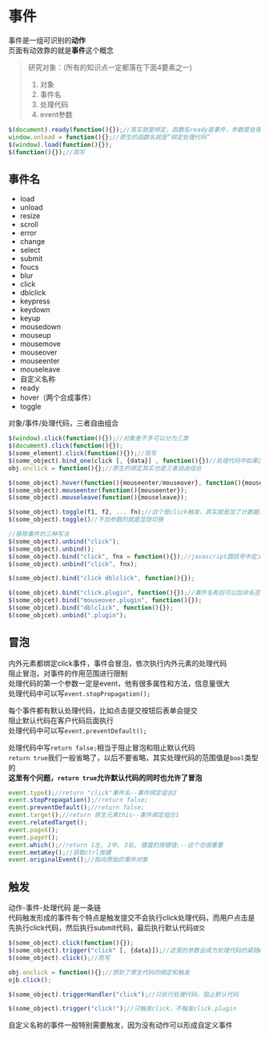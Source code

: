 # 事件
事件是一组可识别的**动作**  
页面有动效靠的就是**事件**这个概念  

> 研究对象：(所有的知识点一定都落在下面4要素之一)  
> 1. 对象  
> 2. 事件名  
> 3. 处理代码  
> 4. event参数  

```javascript
$(document).ready(function(){});//其实就是绑定，函数名ready是事件，参数是处理代码
window.onload = function(){};//原生的函数名就是“绑定处理代码”
$(window).load(function(){});
$(function(){});//简写
```

## 事件名
+ load
+ unload
+ resize
+ scroll
+ error
+ change
+ select
+ submit
+ foucs
+ blur
+ click
+ dblclick
+ keypress
+ keydown
+ keyup
+ mousedown
+ mouseup
+ mousemove
+ mouseover
+ mouseenter
+ mouseleave
+ 自定义名称
+ ready
+ hover（两个合成事件）
+ toggle

对象/事件/处理代码，三者自由组合
```javascript
$(window).click(function(){});//对象差不多可以分为三类
$(document).click(function(){});
$(some_element).click(function(){});//简写
$(some_object).bind_one(click [, {data}] , function(){})//处理代码中如果出现this，指的是前面的some_object，所以是原生对象
obj.onclick = function(){};//原生的绑定其实也是三者自由组合

$(some_object).hover(function(){mouseenter/mouseover}, function(){mouseleave/mouseout});//等价于下面两个
$(some_object).mouseenter(function(){mouseenter});
$(some_object).mouseleave(function(){mouseleave});

$(some_object).toggle(f1, f2, ... fn);//这个是click触发，其实就是加了计数器，记录调用的是哪个函数
$(some_object).toggle()//不加参数的就是显隐切换

//移除事件的三种写法
$(some_object).unbind("click");
$(some_object).unbind();
$(some_object).bind("click", fnx = function(){});//javascript圆括号中定义的变量是全局的
$(some_object).unbind("click", fnx);

$(some_object).bind("click dblclick", function(){});

$(some_objcet).bind("click.plugin", function(){});//事件名称后可以加命名空间，方便管理
$(some_objcet).bind("mouseover.plugin", function(){});
$(some_objcet).bind("dblclick", function(){});
$(some_objcet).unbind(".plugin");
```

## 冒泡
内外元素都绑定click事件，事件会冒泡，依次执行内外元素的处理代码  
阻止冒泡，对事件的作用范围进行限制  
处理代码的第一个参数一定是event，他有很多属性和方法，信息量很大  
处理代码中可以写`event.stopPropagation();`  

每个事件都有默认处理代码，比如点击提交按钮后表单会提交  
阻止默认代码在客户代码后面执行  
处理代码中可以写`event.preventDefault();`  

处理代码中写`return false;`相当于阻止冒泡和阻止默认代码  
`return true`我们一般省略了，以后不要省略，其实处理代码的范围值是`bool`类型的  
**这里有个问题，`return true`允许默认代码的同时也允许了冒泡**  

```javascript
event.type();//return "click"事件名--事件绑定组合2
event.stopPropagation();//return false;
event.preventDefault();//return false;
event.target();//return 原生元素this--事件绑定组合1
event.relatedTarget();
event.pageX();
event.pageY();
event.which();//return 1左, 2中, 3右, 键盘的按键值;--这个也很重要
event.metaKey();//获取ctrl按键
event.originalEvent();//指向原始的事件对象
```

## 触发
动作-事件-处理代码 是一条链  
代码触发形成的事件有个特点是触发提交不会执行click处理代码，而用户点击是先执行click代码，然后执行submit代码，最后执行默认代码`提交`  

```javascript
$(some_object).click(function(){});
$(some_object).trigger("click" [, {data}]);//这里的参数会成为处理代码的紧随event第二三...个参数
$(some_object).click();//简写

obj.onclick = function(){};//想到了原生代码的绑定和触发
ojb.click();

$(some_object).triggerHandler("click");//只执行处理代码，阻止默认代码

$(some_object).trigger("click!");//只触发click，不触发click.plugin
```

自定义名称的事件一般特别需要触发，因为没有动作可以形成自定义事件  
